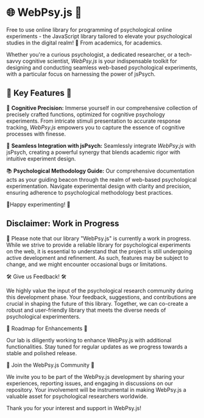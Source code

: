 # 🌐 WebPsy.js 🧠

Free to use online library for programming of psychological online experiments - the JavaScript library tailored to elevate your psychological studies in the digital realm! 🚀 From academics, for academics.

Whether you're a curious psychologist, a dedicated researcher, or a tech-savvy cognitive scientist, *WebPsy.js* is your indispensable toolkit for designing and conducting seamless web-based psychological experiments, with a particular focus on harnessing the power of jsPsych.

## 🔬 Key Features 🔬

🧠 **Cognitive Precision:** Immerse yourself in our comprehensive collection of precisely crafted functions, optimized for cognitive psychology experiments. From intricate stimuli presentation to accurate response tracking, *WebPsy.js* empowers you to capture the essence of cognitive processes with finesse.

🔗 **Seamless Integration with jsPsych:** Seamlessly integrate *WebPsy.js* with jsPsych, creating a powerful synergy that blends academic rigor with intuitive experiment design. 

📚 **Psychological Methodology Guide:** Our comprehensive documentation acts as your guiding beacon through the realm of web-based psychological experimentation. Navigate experimental design with clarity and precision, ensuring adherence to psychological methodology best practices.

🎉Happy experimenting! 🎉


## Disclaimer: Work in Progress

🚧 Please note that our library "WebPsy.js" is currently a work in progress. While we strive to provide a reliable library for psychological experiments on the web, it is essential to understand that the project is still undergoing active development and refinement. As such, features may be subject to change, and we might encounter occasional bugs or limitations.

🛠️ Give us Feedback! 🛠️

We highly value the input of the psychological research community during this development phase. Your feedback, suggestions, and contributions are crucial in shaping the future of this library. Together, we can co-create a robust and user-friendly library that meets the diverse needs of psychological experimenters.

📅 Roadmap for Enhancements 📅

Our lab is diligently working to enhance WebPsy.js with additional functionalities. Stay tuned for regular updates as we progress towards a stable and polished release.

🌟 Join the WebPsy.js Community 🌟

We invite you to be part of the WebPsy.js development by sharing your experiences, reporting issues, and engaging in discussions on our repository. Your involvement will be instrumental in making WebPsy.js a valuable asset for psychological researchers worldwide.

Thank you for your interest and support in WebPsy.js!



